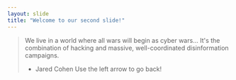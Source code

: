 ```yaml
---
layout: slide
title: "Welcome to our second slide!"
---
```

> We live in a world where all wars will begin as cyber wars... It's the combination of hacking and massive, well-coordinated disinformation campaigns.
> - Jared Cohen
Use the left arrow to go back!
